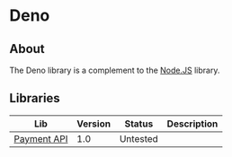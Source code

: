 # Deno

## About

The Deno library is a complement to the [Node.JS](../Node.JS/) library.

## Libraries

| Lib                          | Version | Status   | Description |
| ---------------------------- | ------- | -------- | ----------- |
| [Payment API](PaymentAPI.ts) | 1.0     | Untested |             |
